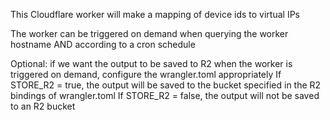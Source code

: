
  This Cloudflare worker will make a mapping of device ids to virtual IPs
  
  The worker can be triggered on demand when querying the worker hostname AND according to a cron schedule
  
  Optional: if we want the output to be saved to R2 when the worker is triggered on demand, configure the wrangler.toml appropriately
      If STORE_R2 = true, the output will be saved to the bucket specified in the R2 bindings of wrangler.toml
      If STORE_R2 = false, the output will not be saved to an R2 bucket
 
